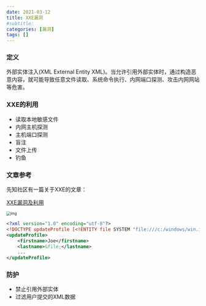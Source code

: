 ```yaml
---
date: 2021-03-12
title: XXE漏洞
#subtitle: 
categories: [漏洞]
tags: []
---
```


### 定义

外部实体注入(XML External Entity XML)。当允许引用外部实体时，通过构造恶意内容，就可能导致任意文件读取、系统命令执行、内网端口探测、攻击内网网站等危害。

### XXE的利用

* 读取本地敏感文件
* 内网主机探测
* 主机端口探测
* 盲注
* 文件上传
* 钓鱼

### 文章参考

先知社区有一篇关于XXE的文章：

[XXE漏洞及利用](https://xz.aliyun.com/t/3357#toc-17)

<img src="https://i.loli.net/2021/03/12/LJMZdOSA71DbTB8.png" alt="img" style="zoom: 67%;" />

```xml
<?xml version="1.0" encoding="utf-8"?> 
<!DOCTYPE updateProfile [<!ENTITY file SYSTEM "file:///c:/windows/win.ini"> ]> 
<updateProfile>  
    <firstname>Joe</firstname>  
    <lastname>&file;</lastname>  
    ... 
</updateProfile>
```

### 防护

* 禁止引用外部实体
* 过滤用户提交的XML数据

